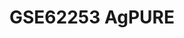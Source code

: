 <a name="material" />

# GSE62253 AgPURE
<script type="application/ld+json">
  {
    "@context": "https://schema.org/",
    "@type": "ChemicalSubstance",
    "http://purl.org/dc/terms/conformsTo":
      {
        "@type": "CreativeWork",
        "@id": "https://bioschemas.org/profiles/ChemicalSubstance/0.4-RELEASE/"
      },
    "@id": "https://egonw.github.io/nanowiki/nanowiki445.html#material",
    "name": "GSE62253 AgPURE",
    "sameAs": "http://127.0.0.1/mediawiki/index.php/Special:URIResolver/GSE62253_AgPURE"
  }
</script>

